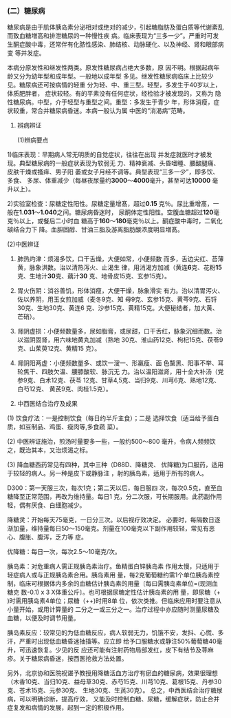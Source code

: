 ###   (二）糖尿病

 糖尿病是由于肌体胰岛素分泌相对或绝对的减少，引起糖脂肪及蛋白质等代谢紊乱而致血糖増高和排泄糖尿的一种慢性疾 病。临床表现为“三多一少”。严重时可发生酮症酸中毒，还常伴有化脓性感染、肺结核、动脉硬化、以及神经、肾和眼部病变 等并发症。 

 本病分原发性和继发性两类。原发性糖尿病占绝大多数，原 因不明。根据起病年龄又分为幼年型和成年型。一般地以成年型 多见。继发性糖尿病临床上比较少见。糖尿病还可按病情的轻重  分为轻、中、重三型。轻型，多发生于40岁以上，体质肥胖者， 症状较轻。有的平素没有任何症状，经检验才被发现的，又称为 隐性糖尿病。中型，介于轻型与重型之间。重型：多发生于青少  年，形体消瘦，症状较重，常合并糖尿病昏迷。本病一般认为属 中医的“消渴病”范畴。

1. 辨病辨证 

   (1)辨病要点

1)临床表现：早期病人常无明质的自觉症状，往往在出现 并发症就医时才被发现。典型糖尿病的一般症状表现为软弱无 力、精神衰减、头昏嗜睡、腰酸腿痛、皮肤干燥或搔痒、男子阳  萎或女子月经不调等。典型表现“三多一少”，即多饮、多食、 多尿、体重减少（每昼夜尿量约**3000**〜**4000**毫升，甚至可达**10000** 毫升以上）。  

2)实验室检查：尿糖定性阳性。尿糖定量增髙，超过**0.15** 克％。尿比重增髙，一般在**1.031**〜**1.040**之间。糖尿病昏迷时， 尿酮体定性阳性。空腹血糖超过**120**毫克％以上，或餐后二小时血  糖高于**160**〜**180**毫克％以上。酮症酸中毒时，二氧化碳结合力下 降。血胆固醇、甘油三脂及游离脂肪酸浓度明显増髙。  

(2)中医辨证 

1)    肺热灼津：烦渴多饮，口干舌燥，大便如常，小便频数  而多，舌边尖红、苔薄黄，脉象洪数。治以清热泻火、止渴生 律，用消渴方加减（黄连**6**克、花粉**15**克、生地汁**30**克、藕汁**30**  克、地骨皮15克、玄参15克）。

2)   胃火伤阴：消谷善饥，形体消瘦，大便干燥，脉象滑实  有力。治以清胃泻火、佐以养阴，用玉女煎加威（麦冬9克、知  母9克、玄参15克、黄芩9克、石锊30克、生地30克、黄连6 克、沙参15克、黄精15克。大便秘结者，加大黄、芒硝）。

3)   肾阴虚损：小便频数量多，尿如脂膏，或尿甜，口干舌红，脉象沉细而数。治以滋阴固肾，用六味地黄丸加减（熟地 30克、淮山药12克、枸杞15克、茯苓9克、山茱萸12克、黄精15 克）。
   
4)  肾阴阳两虚：小便频数量多、或饮一溲一、形羸瘦、面 色黧黑、阳事不举、耳轮焦干、四肢欠温、腰膝酸软、脉沉无 力。治以温阳滋肾，用十全大补汤（党参9克、白术12克、茯苓 12克、甘草4,5克、当归9克、川芎6克、熟地12克、白芍12克、 黄芪9克、肉桂1.5克）。

2. 中西医结合治疗及成果
   

(1)    饮食疗法：一是控制饮食（每日约半斤主食）；二是  选择饮食（适当给予蛋白质，如豆制品、鸡蛋、瘦肉等,多食蔬 菜）。

(2)    中医辨证施治，煎汤时量要多一些，一般约500〜800 毫升，令病人频频饮之，既治其本，又治烦渴之标。 

(3)     降血糖西药常见有四种，其中三种（D88D、降糖灵、 优降糖)为口服药，适用于较轻的病人。另一种是皮下或静脉注 ，射的胰岛素，适用于所有的病人。

D300：第一天服三次，每次1克；第二天以后，每日服四 次，每次0.5克，直至血糖降至正常范围，再改为维持量。每日1 克，分二次服，可长期服用。此药副作用轻，偶有厌食、白细胞减少。

降糖灵：开始每天75毫克，一日分三次。以后视疗效决定。  必要时，每隔数日逐渐加量，维持量每日50〜150毫克。剂量在100毫克以下副作用较轻，常见有恶心、腹胀、腹泻，乏力等 症。

优降糖：每日一次，每次2.5〜10毫克/次。 

胰岛素：对危重病人需正规胰岛素治疗。鱼精蛋白锌胰岛素  作用太慢，只适用于轻症病人或与正规胰岛素合用。胰岛素用 量，每2克葡萄糖约需1个单位胰岛素控制，临床可根据体内多余的血糖估计胰岛素的用量〔每曰需胰岛素单位=(现测血糖克 数-0.1) x 3 X体重公斤〕。也可根据尿糖定性估计胰岛素的用 量，即尿糖（+ )时需用胰岛素4单位；尿糖（++)时用8单 位，依次类推。但临床应用时要注意从小量开始，或用计算量的 二分之一或三分之一。治疗过程中亦应随时测量尿糖及血糖，以便及时调节用量。 

胰岛素反应：较常见的为低血糖反应，病人软弱无力，饥饿不安，发抖、心慌、多汗，严重时出现低血糖昏迷抽搐等。应立即 给予口服糖水或静注50%葡萄糖40毫升，可迅速恢复。少见的反 应还可能有注射药物局部发红，皮下有结节及荨麻疹。关于糖尿病昏迷，按西医抢救方法处置。 

另外，北京协和医院祝谌予教授用降糖活血方治疗有瘀血的糖尿病，效果很理想（木香10克、当归10克、益母草30克、赤芍15克、川芎10克、葛根15克、丹参30克、苍术15克、元参30克、 生地30克、生芪30克）。  总之，中西医结合治疗糖尿病，可以明确诊断，提高疗效，  又能及时控制血糖、尿糖，缓解症状，防止合并症复发和病情的发展，起到一定的积极作用。

